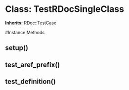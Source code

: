 # Class: TestRDocSingleClass
**Inherits:** RDoc::TestCase
    




#Instance Methods
## setup() [](#method-i-setup)

## test_aref_prefix() [](#method-i-test_aref_prefix)

## test_definition() [](#method-i-test_definition)

